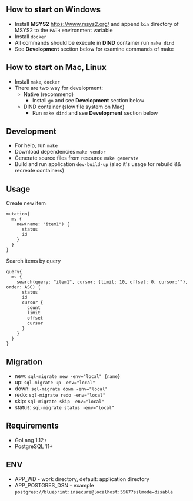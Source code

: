 
## How to start on Windows
* Install **MSYS2** https://www.msys2.org/ and append `bin` directory of MSYS2 to the `PATH` environment variable
* Install `docker`
* All commands should be execute in **DIND** container run `make dind`
* See **Development** section below for examine commands of make

## How to start on Mac, Linux
* Install `make`, `docker`
* There are two way for development: 
    * Native (recommend) 
        * Install `go` and see **Development** section below
    * DIND container (slow file system on Mac)
        * Run `make dind` and see **Development** section below

## Development
* For help, run `make`
* Download dependencies `make vendor`
* Generate source files from resource `make generate`
* Build and run application `dev-build-up` (also it's usage for rebuild && recreate containers)

## Usage
Create new item  
```
mutation{
  ms {
    new(name: "item1") {
      status
      id
    }
  }
}
```

Search items by query  
```
query{
  ms {
    search(query: "item1", cursor: {limit: 10, offset: 0, cursor:""}, order: ASC) {
      status
      id
      cursor {
        count
        limit
        offset
        cursor
      }
    }
  }
}
```

## Migration
* new: `sql-migrate new -env="local" {name}`
* up: `sql-migrate up -env="local"`
* down: `sql-migrate down -env="local"`
* redo: `sql-migrate redo -env="local"`
* skip: `sql-migrate skip -env="local"`
* status: `sql-migrate status -env="local"`

## Requirements
* GoLang 1.12+
* PostgreSQL 11+

## ENV
* APP_WD - work directory, default: application directory 
* APP_POSTGRES_DSN - example `postgres://blueprint:insecure@localhost:5567?sslmode=disable`
